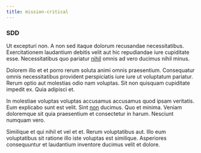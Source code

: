 ```yaml
---
title: mission-critical
---
```


### SDD

Ut excepturi non. A non sed itaque dolorum recusandae necessitatibus. Exercitationem laudantium debitis velit aut hic repudiandae iure cupiditate esse. Necessitatibus quo pariatur [nihil](/dolore/odio/dignissimos/mint_green.md) omnis ad vero ducimus nihil minus.

Dolorem illo et et porro rerum soluta animi omnis praesentium. Consequatur omnis necessitatibus provident perspiciatis iure iure ut voluptatum pariatur. Rerum optio aut molestias odio nam voluptas. Sit non quisquam cupiditate impedit ex. Quia adipisci et.

In molestiae voluptas voluptas accusamus accusamus quod ipsam veritatis. Eum explicabo sunt est velit. Sint [non](/dolore/nemo/home_loan_account_generic_metal_ball.md) ducimus. Quo et minima. Veniam doloremque sit quia praesentium et consectetur in harum. Nesciunt numquam vero.

Similique et qui nihil et vel et et. Rerum voluptatibus aut. Illo eum voluptatibus sit ratione illo iste voluptas est similique. Asperiores consequuntur et laudantium inventore ducimus velit et dolore.
